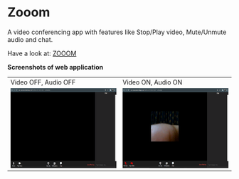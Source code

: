 # Zooom
A video conferencing app with features like Stop/Play video, Mute/Unmute audio and chat.
 
 Have a look at: [ZOOOM](https://zoooooom.herokuapp.com/)

**Screenshots of web application**

<table align="center">
	<tr>
		<td>
			Video OFF, Audio OFF
		</td>
		<td>
			Video ON, Audio ON
		</td>
    </tr>
 <tr>
 	<td>
   	<img src="/images/zoom1.PNG" height="180" width="400">
		</td>
		<td><img src="/images/zoom2.PNG" height="180" width="400">
		</td>
    
 </tr>